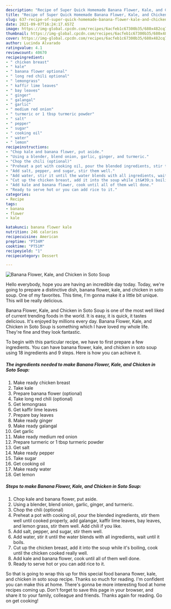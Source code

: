 ```yaml
---
description: "Recipe of Super Quick Homemade Banana Flower, Kale, and Chicken in Soto Soup"
title: "Recipe of Super Quick Homemade Banana Flower, Kale, and Chicken in Soto Soup"
slug: 637-recipe-of-super-quick-homemade-banana-flower-kale-and-chicken-in-soto-soup
date: 2021-09-07T16:24:17.657Z
image: https://img-global.cpcdn.com/recipes/6acfeb1c67300b35/680x482cq70/banana-flower-kale-and-chicken-in-soto-soup-recipe-main-photo.jpg
thumbnail: https://img-global.cpcdn.com/recipes/6acfeb1c67300b35/680x482cq70/banana-flower-kale-and-chicken-in-soto-soup-recipe-main-photo.jpg
cover: https://img-global.cpcdn.com/recipes/6acfeb1c67300b35/680x482cq70/banana-flower-kale-and-chicken-in-soto-soup-recipe-main-photo.jpg
author: Lucinda Alvarado
ratingvalue: 4.1
reviewcount: 40670
recipeingredient:
- " chicken breast"
- " kale"
- " banana flower optional"
- " long red chili optional"
- " lemongrass"
- " kaffir lime leaves"
- " bay leaves"
- " ginger"
- " galangal"
- " garlic"
- " medium red onion"
- " turmeric or 1 tbsp turmeric powder"
- " salt"
- " pepper"
- " sugar"
- " cooking oil"
- " water"
- " lemon"
recipeinstructions:
- "Chop kale and banana flower, put aside."
- "Using a blender, blend onion, garlic, ginger, and turmeric."
- "Chop the chili (optional)"
- "Preheat a pot with cooking oil, pour the blended ingredients, stir them well until cooked properly, add galangar, kaffir lime leaves, bay leaves, and lemon grass, stir them well. Add chili if you like."
- "Add salt, pepper, and sugar, stir them well."
- "Add water, stir it until the water blends with all ingredients, wait until it boils."
- "Cut up the chicken breast, add it into the soup while it&#39;s boiling, cook until the chicken cooked really well."
- "Add kale and banana flower, cook until all of them well done."
- "Ready to serve hot or you can add rice to it."
categories:
- Recipe
tags:
- banana
- flower
- kale

katakunci: banana flower kale 
nutrition: 246 calories
recipecuisine: American
preptime: "PT34M"
cooktime: "PT51M"
recipeyield: "1"
recipecategory: Dessert

---
```



![Banana Flower, Kale, and Chicken in Soto Soup](https://img-global.cpcdn.com/recipes/6acfeb1c67300b35/680x482cq70/banana-flower-kale-and-chicken-in-soto-soup-recipe-main-photo.jpg)

Hello everybody, hope you are having an incredible day today. Today, we're going to prepare a distinctive dish, banana flower, kale, and chicken in soto soup. One of my favorites. This time, I'm gonna make it a little bit unique. This will be really delicious.



Banana Flower, Kale, and Chicken in Soto Soup is one of the most well liked of current trending foods in the world. It is easy, it is quick, it tastes delicious. It's enjoyed by millions every day. Banana Flower, Kale, and Chicken in Soto Soup is something which I have loved my whole life. They're fine and they look fantastic.


To begin with this particular recipe, we have to first prepare a few ingredients. You can have banana flower, kale, and chicken in soto soup using 18 ingredients and 9 steps. Here is how you can achieve it.

<!--inarticleads1-->

##### The ingredients needed to make Banana Flower, Kale, and Chicken in Soto Soup:

1. Make ready  chicken breast
1. Take  kale
1. Prepare  banana flower (optional)
1. Take  long red chili (optional)
1. Get  lemongrass
1. Get  kaffir lime leaves
1. Prepare  bay leaves
1. Make ready  ginger
1. Make ready  galangal
1. Get  garlic
1. Make ready  medium red onion
1. Prepare  turmeric or 1 tbsp turmeric powder
1. Get  salt
1. Make ready  pepper
1. Take  sugar
1. Get  cooking oil
1. Make ready  water
1. Get  lemon




<!--inarticleads2-->

##### Steps to make Banana Flower, Kale, and Chicken in Soto Soup:

1. Chop kale and banana flower, put aside.
1. Using a blender, blend onion, garlic, ginger, and turmeric.
1. Chop the chili (optional)
1. Preheat a pot with cooking oil, pour the blended ingredients, stir them well until cooked properly, add galangar, kaffir lime leaves, bay leaves, and lemon grass, stir them well. Add chili if you like.
1. Add salt, pepper, and sugar, stir them well.
1. Add water, stir it until the water blends with all ingredients, wait until it boils.
1. Cut up the chicken breast, add it into the soup while it&#39;s boiling, cook until the chicken cooked really well.
1. Add kale and banana flower, cook until all of them well done.
1. Ready to serve hot or you can add rice to it.




So that is going to wrap this up for this special food banana flower, kale, and chicken in soto soup recipe. Thanks so much for reading. I'm confident you can make this at home. There's gonna be more interesting food at home recipes coming up. Don't forget to save this page in your browser, and share it to your family, colleague and friends. Thanks again for reading. Go on get cooking!
